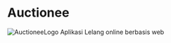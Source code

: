 # Auctionee
![AuctioneeLogo](https://i.ibb.co/RNr1h6x/blue.png)
 Aplikasi Lelang online berbasis web
